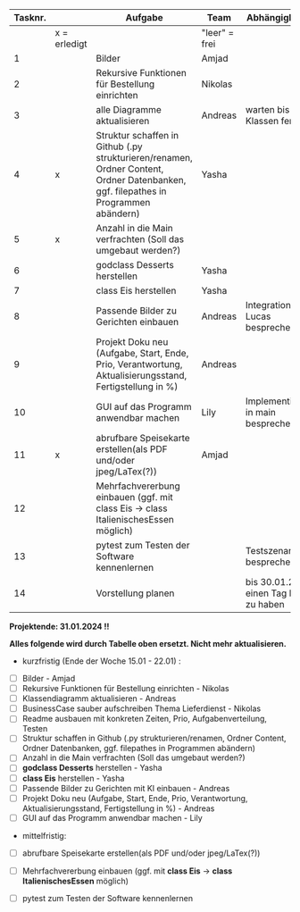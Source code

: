 
|	Tasknr.	|		|	Aufgabe	|	Team	|	Abhängigkeiten	|	Startdatum	|	Enddatum	|	Prio	|
|	---	|	---	|	---	|	---	|	---	|	---	|	---	|	---	|
|		|	x = erledigt	|		|	"leer" = frei	|		|		|		|		|
|	1	|		|	Bilder	|	Amjad	|		|		|	29.01.2024	|		|
|	2	|		|	Rekursive Funktionen für Bestellung einrichten	|	Nikolas	|		|	01.01.2024	|	29.01.2024	|		|
|	3	|		|	 alle Diagramme aktualisieren |	Andreas	|		warten bis Klassen fertig|		|	29.01.2024	|		|
|	4	|	x	|	Struktur schaffen in Github (.py strukturieren/renamen, Ordner Content, Ordner Datenbanken, ggf. filepathes in Programmen abändern)	|	Yasha	|		|		|	29.01.2024	|		|
|	5	|	x	|	Anzahl in die Main verfrachten (Soll das umgebaut werden?)	|		|		|		|		|		|
|	6	|		|	godclass Desserts herstellen	|	Yasha	|		|	25.12.2023	|	29.01.2024	|		|
|	7	|		|	class Eis herstellen	|	Yasha	|		|	25.12.2023	|	18.01.2024	|		|
|	8	|		|	Passende Bilder zu Gerichten einbauen	|	Andreas	|	Integration mit Lucas besprechen	|	15.01.2024	|	29.01.2024	|		|
|	9	|		|	Projekt Doku neu (Aufgabe, Start, Ende, Prio, Verantwortung, Aktualisierungsstand, Fertigstellung in %)	|	Andreas	|		|	25.12.2023	|	29.01.2024	|		|
|	10	|		|	GUI auf das Programm anwendbar machen	|	Lily	|	Implementierung in main besprechen	|	25.12.2023	|	29.01.2024	|		|
|	11	|	x	|	abrufbare Speisekarte erstellen(als PDF und/oder jpeg/LaTex(?))	|	Amjad	|		|		|		|		|
|	12	|		|	Mehrfachvererbung einbauen (ggf. mit class Eis -> class ItalienischesEssen möglich)	|		|		|		|		|		|
|	13	|		|	pytest zum Testen der Software kennenlernen	|		|	Testszenarien besprechen	|		|		|		|
|	14	|		|	Vorstellung planen |		|		bis 30.01.24 um einen Tag Puffer zu haben|		22.01.2024|		30.01.24|		!|




**Projektende: 31.01.2024 !!**

**Alles folgende wird durch Tabelle oben ersetzt. Nicht mehr aktualisieren.**

- kurzfristig (Ende der Woche 15.01 - 22.01) :
- [ ] Bilder - Amjad
- [ ] Rekursive Funktionen für Bestellung einrichten - Nikolas
- [ ] Klassendiagramm aktualisieren - Andreas
- [ ] BusinessCase sauber aufschreiben Thema Lieferdienst - Nikolas
- [ ] Readme ausbauen mit konkreten Zeiten, Prio, Aufgabenverteilung, Testen
- [ ] Struktur schaffen in Github (.py strukturieren/renamen, Ordner Content, Ordner Datenbanken, ggf. filepathes in Programmen abändern)
- [ ] Anzahl in die Main verfrachten (Soll das umgebaut werden?)
- [ ] **godclass Desserts** herstellen - Yasha
- [ ] **class Eis** herstellen - Yasha
- [ ] Passende Bilder zu Gerichten mit KI einbauen - Andreas
- [ ] Projekt Doku neu (Aufgabe, Start, Ende, Prio, Verantwortung, Aktualisierungsstand, Fertigstellung in %) - Andreas
- [ ] GUI auf das Programm anwendbar machen - Lily

- mittelfristig:
- [ ] abrufbare Speisekarte erstellen(als PDF und/oder jpeg/LaTex(?))
- [ ] Mehrfachvererbung einbauen (ggf. mit **class Eis** -> **class ItalienischesEssen** möglich)
- [ ] pytest zum Testen der Software kennenlernen

